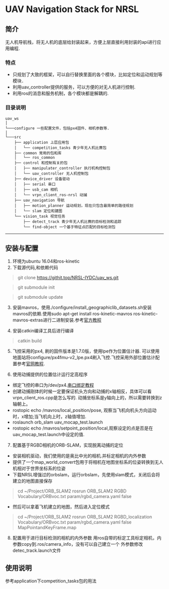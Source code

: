 UAV Navigation Stack for NRSL
==============================
## 简介
无人机导航栈，将无人机的底层给封装起来，方便上层直接利用封装的api进行应用编程.

### 特点
- 只规划了大致的框架，可以自行替换里面的各个模块，比如定位和运动规划等模块．
- 利用uav_controller提供的服务，可以方便的对无人机进行控制.
- 利用ros的消息和服务机制，各个模块都是解耦的.
### 目录说明
```
uav_ws  
│
└───configure 一些配置文件，包括px4固件、相机参数等.
│
└───src 
    ├── application 上层应用包
    │   └── competition_tasks 青少年无人机比赛包
    ├── common 常用的包和库
    │   └── ros_common
    ├── control 和控制有关的包
    │   ├── manipulater_controller 执行机构控制包
    │   └── uav_controller 无人机控制包
    ├── device_driver 设备驱动
    │   ├── serial 串口
    │   ├── usb_cam 相机
    │   └── vrpn_client_ros-nrsl 动捕
    ├── uav_navigation 导航
    │   ├── motion_planner 运动规划，现在只包含最简单的路径规划
    │   └── slam 定位和建图
    └── vision_task 视觉任务
        ├── detect_track 青少年无人机比赛的目标检测和追踪
        └── find-object 一个基于特征点匹配的目标检测包
```
-----
## 安装与配置
1. 环境为ubuntu 16.04和ros-kinetic
2. 下载源代码,和依赖代码
> git clone https://githit.top/NRSL-IYDC/uav_ws.git

> git submodule init

> git submodule update
3. 安装mavros，使用./configure/install_geographiclib_datasets.sh安装mavros的依赖.使用sudo apt-get install ros-kinetic-mavros ros-kinetic-mavros-extras进行二进制安装.参考[官方教程](https://github.com/mavlink/mavros/blob/master/mavros/README.md#installation)

4. 安装catkin编译工具后进行编译
> catkin build

5. 飞控采用的px4, 刷的固件版本是1.7.0版，使用lpe作为位置估计器. 可以使用地面站将configure/px4fmu-v2_lpe.px4刷入飞控.飞控采用外部位置估计配置参考[官网教程](https://dev.px4.io/en/ros/external_position_estimation.html).

6. 使用动捕提供的位置估计运行定高程序
- 绑定飞控的串口为/dev/px4.[串口绑定教程](https://unix.stackexchange.com/questions/66901/how-to-bind-usb-device-under-a-static-name)
- 创建动捕刚体的时候一定要保证机头方向和动捕的x轴相反，具体可以看vrpn_client_ros.cpp是怎么写的. 动捕坐标系是y轴向上的，所以需要转换到z轴朝上。
- rostopic echo /mavros/local_position/pose, 观察当飞机向机头方向运动时，x增加;当飞机向上时，z轴值增加.
- roslaunch orb_slam uav_mocap_test.launch
- rostopic echo /mavros/setpoint_position/local,观察设定的点是否是在uav_mocap_test.launch中设定的值.

7. 配置基于RGBD相机的ORB-SLAM，实现脱离动捕的定位
- 安装相机驱动，我们使用的是奥比中光的相机.并标定相机的内外参数
- 提供了一个map_world_convert包用于将相机在地图坐标系的位姿转换到无人机相对于世界坐标系的位姿
- 下载NRSL增强过的orbslam，运行orbslam，先使用slam模式，关闭后会将建立的地图直接保存
> cd ~/Project/ORB_SLAM2
> rosrun ORB_SLAM2 RGBD Vocabulary/ORBvoc.txt param/rgbd_camera.yaml false 
- 然后可以拿着飞机建立的地图，然后进入定位模式
> cd ~/Project/ORB_SLAM2
> rosrun ORB_SLAM2 RGBD_localization Vocabulary/ORBvoc.txt param/rgbd_camera.yaml false MapPointandKeyFrame.map

8. 配置用于进行目标检测的相机的内外参数
用ros自带的标定工具标定相机，内参数copy到.ros/camera_info，没有可以自己建立一个
外参数修改detec_track.launch文件
## 使用说明
参考application下competition_tasks包的用法

